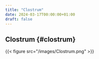 ```yaml
---
title: "Clostrum"
date: 2024-03-17T00:00:00+01:00
draft: false
---
```


## Clostrum {#clostrum}

{{< figure src="/images/Clostrum.png" >}}
